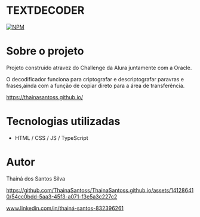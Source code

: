 # TEXTDECODER
[![NPM](https://img.shields.io/npm/l/react)](]https://github.com/ThainaSantoss/ThainaSantoss.github.io/blob/main/LICENSE)

# Sobre o projeto 

Projeto construido atravez do Challenge da Alura juntamente com a Oracle. 

O decodificador funciona para criptografar e descriptografar paravras e frases,ainda com a função de copiar direto para a área de transferência.

https://thainasantoss.github.io/

# Tecnologias utilizadas

- HTML / CSS / JS / TypeScript

# Autor

Thainá dos Santos Silva

https://github.com/ThainaSantoss/ThainaSantoss.github.io/assets/141286410/54cc0bdd-5aa3-45f3-a071-f3e5a3c227c2



www.linkedin.com/in/thainá-santos-832396261

